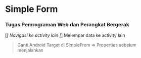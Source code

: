 # Simple Form

### Tugas Pemrograman Web dan Perangkat Bergerak

[*] Navigasi ke activity lain
[*] Melempar data ke activity lain

> Ganti Android Target di SimpleFrom => Properties sebelum menjalankan
